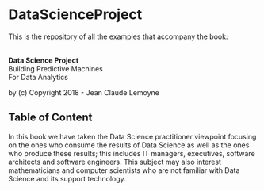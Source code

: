 # DataScienceProject
This is the repository of all the examples that accompany the book:

<br><b>Data Science Project</b> 
<br>Building Predictive Machines 
<br>For Data Analytics


by (c) Copyright 2018 - Jean Claude Lemoyne

## Table of Content
In this book we have taken the Data Science practitioner viewpoint focusing on the ones who consume the results of Data Science as well as the ones who produce these results; this includes IT managers, executives, software architects and software engineers. This subject may also interest mathematicians and computer scientists who are not familiar with Data Science and its support technology. 

